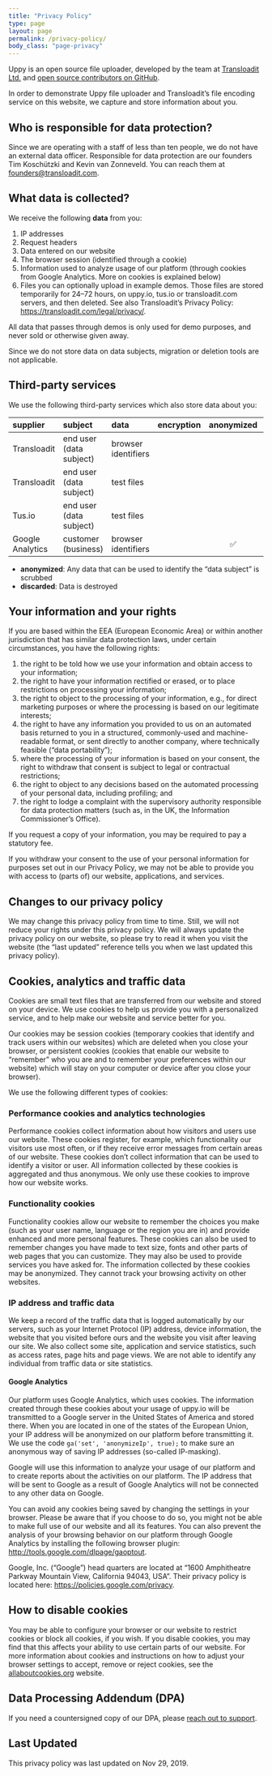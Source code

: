 ```yaml
---
title: "Privacy Policy"
type: page
layout: page
permalink: /privacy-policy/
body_class: "page-privacy"
---
```


<!--retext-simplify disable-->

Uppy is an open source file uploader, developed by the team at [Transloadit Ltd.](https://transloadit.com) and [open source contributors on GitHub](https://github.com/goemerge/uppy/graphs/contributors).

In order to demonstrate Uppy file uploader and Transloadit’s file encoding service on this website, we capture and store information about you.

## Who is responsible for data protection?

Since we are operating with a staff of less than ten people, we do not have an external data officer. Responsible for data protection are our founders Tim Koschützki and Kevin van Zonneveld. You can reach them at <a href="mailto:founders@transloadit.com">founders@transloadit.com</a>.

## What data is collected?

We receive the following **data** from you:

1. IP addresses
2. Request headers
3. Data entered on our website
4. The browser session (identified through a cookie)
5. Information used to analyze usage of our platform (through cookies from Google Analytics. More on cookies is explained below)
6. Files you can optionally upload in example demos. Those files are stored temporarily for 24–72 hours, on uppy.io, tus.io or transloadit.com servers, and then deleted. See also Transloadit’s Privacy Policy: <https://transloadit.com/legal/privacy/>.

All data that passes through demos is only used for demo purposes, and never sold or otherwise given away.

Since we do not store data on data subjects, migration or deletion tools are not applicable.

## Third-party services

We use the following third-party services which also store data about you:

<div class="table-responsive">

| supplier         | subject                 | data                | encryption | anonymized | discarded |
| :--------------- | :---------------------- | :------------------ | :--------: | :--------: | :-------: |
| Transloadit      | end user (data subject) | browser identifiers |            |            | instantly |
| Transloadit      | end user (data subject) | test files          |            |            |  in 24h   |
| Tus.io           | end user (data subject) | test files          |            |            |  in 72h   |
| Google Analytics | customer (business)     | browser identifiers |            |     ✅     |           |

</div>

- **anonymized**: Any data that can be used to identify the “data subject” is scrubbed
- **discarded**: Data is destroyed

## Your information and your rights

If you are based within the EEA (European Economic Area) or within another jurisdiction that has similar data protection laws, under certain circumstances, you have the following rights:

1. the right to be told how we use your information and obtain access to your information;
2. the right to have your information rectified or erased, or to place restrictions on processing your information;
3. the right to object to the processing of your information, e.g., for direct marketing purposes or where the processing is based on our legitimate interests;
4. the right to have any information you provided to us on an automated basis returned to you in a structured, commonly-used and machine-readable format, or sent directly to another company, where technically feasible (“data portability”);
5. where the processing of your information is based on your consent, the right to withdraw that consent is subject to legal or contractual restrictions;
6. the right to object to any decisions based on the automated processing of your personal data, including profiling; and
7. the right to lodge a complaint with the supervisory authority responsible for data protection matters (such as, in the UK, the Information Commissioner’s Office).

If you request a copy of your information, you may be required to pay a statutory fee.

If you withdraw your consent to the use of your personal information for purposes set out in our Privacy Policy, we may not be able to provide you with access to (parts of) our website, applications, and services.

## Changes to our privacy policy

We may change this privacy policy from time to time. Still, we will not reduce your rights under this privacy policy. We will always update the privacy policy on our website, so please try to read it when you visit the website (the “last updated” reference tells you when we last updated this privacy policy).

## Cookies, analytics and traffic data

Cookies are small text files that are transferred from our website and stored on your device. We use cookies to help us provide you with a personalized service, and to help make our website and service better for you.

Our cookies may be session cookies (temporary cookies that identify and track users within our websites) which are deleted when you close your browser, or persistent cookies (cookies that enable our website to “remember” who you are and to remember your preferences within our website) which will stay on your computer or device after you close your browser).

We use the following different types of cookies:

### Performance cookies and analytics technologies

Performance cookies collect information about how visitors and users use our website. These cookies register, for example, which functionality our visitors use most often, or if they receive error messages from certain areas of our website. These cookies don’t collect information that can be used to identify a visitor or user. All information collected by these cookies is aggregated and thus anonymous. We only use these cookies to improve how our website works.

### Functionality cookies

Functionality cookies allow our website to remember the choices you make (such as your user name, language or the region you are in) and provide enhanced and more personal features. These cookies can also be used to remember changes you have made to text size, fonts and other parts of web pages that you can customize. They may also be used to provide services you have asked for. The information collected by these cookies may be anonymized. They cannot track your browsing activity on other websites.

### IP address and traffic data

We keep a record of the traffic data that is logged automatically by our servers, such as your Internet Protocol (IP) address, device information, the website that you visited before ours and the website you visit after leaving our site. We also collect some site, application and service statistics, such as access rates, page hits and page views. We are not able to identify any individual from traffic data or site statistics.

#### Google Analytics

Our platform uses Google Analytics, which uses cookies. The information created through these cookies about your usage of uppy.io will be transmitted to a Google server in the United States of America and stored there. When you are located in one of the states of the European Union, your IP address will be anonymized on our platform before transmitting it. We use the code `ga('set', 'anonymizeIp', true);` to make sure an anonymous way of saving IP addresses (so-called IP-masking).

Google will use this information to analyze your usage of our platform and to create reports about the activities on our platform. The IP address that will be sent to Google as a result of Google Analytics will not be connected to any other data on Google.

You can avoid any cookies being saved by changing the settings in your browser. Please be aware that if you choose to do so, you might not be able to make full use of our website and all its features. You can also prevent the analysis of your browsing behavior on our platform through Google Analytics by installing the following browser plugin: <http://tools.google.com/dlpage/gaoptout>.

Google, Inc. (“Google”) head quarters are located at “1600 Amphitheatre Parkway Mountain View, California 94043, USA”.
Their privacy policy is located here: <https://policies.google.com/privacy>.

## How to disable cookies

You may be able to configure your browser or our website to restrict cookies or block all cookies, if you wish. If you disable cookies, you may find that this affects your ability to use certain parts of our website. For more information about cookies and instructions on how to adjust your browser settings to accept, remove or reject cookies, see the [allaboutcookies.org](http://allaboutcookies.org) website.

## Data Processing Addendum (DPA)

If you need a countersigned copy of our DPA, please <a href="mailto:hello@transloadit.com?subject=I+request+a+countersigned+copy+of+your+DPA" onclick="Intercom('showNewMessage', 'Hi, I\'d like to request a countersigned copy of your DPA'); return false;">reach out to support</a>.

## Last Updated

This privacy policy was last updated on Nov 29, 2019.
